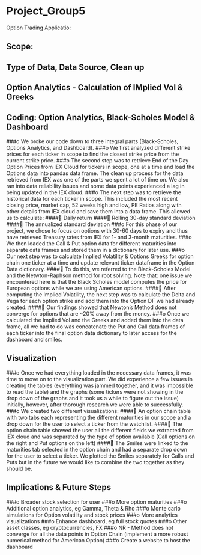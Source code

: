 # Project_Group5
Option Trading Applicatio: 

## Scope: 


## Type of Data,  Data Source, Clean up 



## Option Analytics - Calculation of IMplied Vol & Greeks 


## Coding: Option Analytics, Black-Scholes Model & Dashboard
###o  We broke our code down to three integral parts (Black-Scholes, Options Analytics, and Dashboard). 
###o  We first analyzed different strike prices for each ticker in scope to find the closest strike price from the current strike price.
###o  The second step was to retrieve End of the Day Option Prices from IEX Cloud for tickers in scope, one at a time and load the Options data into pandas data frame. The clean       up process for the data retrieved from IEX was one of the parts we spent a lot of time on. We also ran into data reliability issues and some data points experienced a lag       in being updated in the IEX cloud.
###o  The next step was to retrieve the historical data for each ticker in scope. This included the most recent closing price, market cap, 52 weeks high and low, PE Ratios along       with other details from IEX cloud and save them into a data frame. This allowed us to calculate:
####   Daily return
####   Rolling 30-day standard deviation
####   The annualized standard deviation
###o  For this phase of our project, we chose to focus on options with 30-60 days to expiry and thus have retrieved Treasury rates from IEX for 1- and 3-month maturities.
###o  We then loaded the Call & Put option data for different maturities into separate data frames and stored them in a dictionary for later use.
###o  Our next step was to calculate Implied Volatility & Options Greeks for option chain one ticker at a time and update relevant ticker dataframe in the Option Data dictionary.
####   To do this, we referred to the Black-Scholes Model and the Netwton-Raphson method for root solving. Note that: one issue we encountered here is that the Black Scholes            model computes the price for European options while we are using American options.
####   After computing the Implied Volatility, the next step was to calculate the Delta and Vega for each option strike and add them into the Option DF we had already created. 
####   Our findings showed that Newton’s Method does not converge for options that are ~20% away from the money.
###o  Once we calculated the Implied Vol and the Greeks and added them into the data frame, all we had to do was concatenate the Put and Call data frames of each ticker into the       final option data dictionary to later access for the dashboard and smiles.


## Visualization 
###o  Once we had everything loaded in the necessary data frames, it was time to move on to the visualization part. We did experience a few issues in creating the tables             (everything was jammed together, and it was impossible to read the table) and the graphs (some tickers were not showing in the drop down of the graphs and it took us a while     to figure out the issue) initially, however, after thorough research we were able to successfully.
###o  We created two different visualizations:
    ####	An option chain table with two tabs each representing the different maturities in our scope and a drop down for the user to select a ticker from the watchlist.
    ####	The option chain table showed the user all the different fields we extracted from IEX cloud and was separated by the type of option available (Call options on the              right and Put options on the left)
    ####	The Smiles were linked to the maturities tab selected in the option chain and had a separate drop down for the user to select a ticker. We plotted the Smiles                     separately for Calls and Puts but in the future we would like to combine the two together as they should be.


## Implications & Future Steps
###o  Broader stock selection for user
###o	More option maturities
###o	Additional option analytics, eg Gamma, Theta & Rho
###o	Monte carlo simulations for Option volatility and stock prices
###o	More analytics visualizations
###o	Enhance dashboard, eg full stock quotes 
###o	Other asset classes, eg cryptocurrencies, FX 
###o	NR - Method does not converge for all the data points in Option Chain (implement  a more robust numerical method for American Option)
###o	Create a website to host the dashboard


